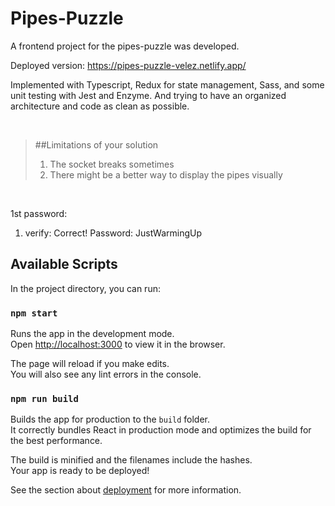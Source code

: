 # Pipes-Puzzle

A frontend project for the pipes-puzzle was developed.

Deployed version: https://pipes-puzzle-velez.netlify.app/

Implemented with Typescript, Redux for state management, Sass, and some unit testing with Jest and Enzyme.
And trying to have an organized architecture and code as clean as possible.

<br>

> ##Limitations of your solution <br>
> 1) The socket breaks sometimes
> 2) There might be a better way to display the pipes visually

<br>

1st password: 
1. verify: Correct! Password: JustWarmingUp

## Available Scripts

In the project directory, you can run:

### `npm start`

Runs the app in the development mode.\
Open [http://localhost:3000](http://localhost:3000) to view it in the browser.

The page will reload if you make edits.\
You will also see any lint errors in the console.
 
### `npm run build`

Builds the app for production to the `build` folder.\
It correctly bundles React in production mode and optimizes the build for the best performance.

The build is minified and the filenames include the hashes.\
Your app is ready to be deployed!

See the section about [deployment](https://facebook.github.io/create-react-app/docs/deployment) for more information.

 
 
